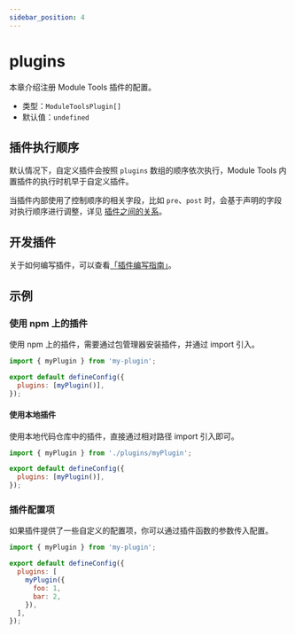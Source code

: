 ```yaml
---
sidebar_position: 4
---
```


# plugins

本章介绍注册 Module Tools 插件的配置。

- 类型：`ModuleToolsPlugin[]`
- 默认值：`undefined`

## 插件执行顺序

默认情况下，自定义插件会按照 `plugins` 数组的顺序依次执行，Module Tools 内置插件的执行时机早于自定义插件。

当插件内部使用了控制顺序的相关字段，比如 `pre`、`post` 时，会基于声明的字段对执行顺序进行调整，详见 [插件之间的关系](https://modernjs.dev/guides/topic-detail/framework-plugin/relationship)。

## 开发插件

关于如何编写插件，可以查看[「插件编写指南」](/plugins/guide/getting-started)。

## 示例

### 使用 npm 上的插件

使用 npm 上的插件，需要通过包管理器安装插件，并通过 import 引入。

```js title="modern.config.ts"
import { myPlugin } from 'my-plugin';

export default defineConfig({
  plugins: [myPlugin()],
});
```

#### 使用本地插件

使用本地代码仓库中的插件，直接通过相对路径 import 引入即可。

```js title="modern.config.ts"
import { myPlugin } from './plugins/myPlugin';

export default defineConfig({
  plugins: [myPlugin()],
});
```

### 插件配置项

如果插件提供了一些自定义的配置项，你可以通过插件函数的参数传入配置。

```js title="modern.config.ts"
import { myPlugin } from 'my-plugin';

export default defineConfig({
  plugins: [
    myPlugin({
      foo: 1,
      bar: 2,
    }),
  ],
});
```
